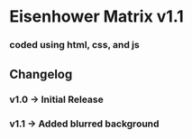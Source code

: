 # Eisenhower Matrix v1.1
### coded using html, css, and js
## Changelog
### v1.0 -> Initial Release
### v1.1 -> Added blurred background
